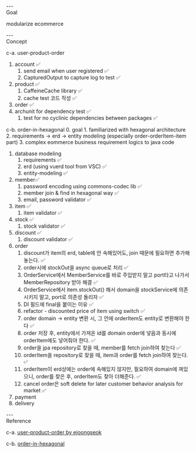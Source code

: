 ---\
Goal


modularize ecommerce




---\
Concept


c-a. user-product-order
1. account :white_check_mark:
	1. send email when user registered :white_check_mark:
	2. CapturedOutput to capture log to test :white_check_mark:
2. product :white_check_mark:
	1. CaffeineCache library :white_check_mark:
	2. cache test 코드 작성 :white_check_mark:
3. order :white_check_mark:
4. archunit for dependency test :white_check_mark:
	1. test for no cyclinic dependencies between packages :white_check_mark:


c-b. order-in-hexagonal
0. goal
	1. familiarized with hexagonal architecture
	2. requirements -> erd -> entity modeling (especially order-orderItem-item part)
	3. complex eommerce business requirement logics to java code
1. database modeling
	1. requirements :white_check_mark:
	2. erd (using vuerd tool from VSC) :white_check_mark:
	3. entity-modeling :white_check_mark:
2. member:white_check_mark:
	1. password encoding using commons-codec lib :white_check_mark:
	2. member join & find in hexagonal way :white_check_mark:
	3. email, password validator :white_check_mark:
3. item :white_check_mark:
	1. item validator :white_check_mark:
4. stock :white_check_mark:
	1. stock validator :white_check_mark:
5. discount :white_check_mark:
	1. discount validator :white_check_mark:
6. order
	1. discount가 item의 erd, table에 안 속해있어도, join 때문에 필요하면 추가해놓는다. :white_check_mark:
	2. order시에 stockOut을 async queue로 처리 :white_check_mark:
	3. OrderService에서 MemberService를 바로 주입받지 말고 port타고 나가서 MemberRepository 받아 해결 :white_check_mark:
	4. OrderService에서 item.stockOut() 해서 domain을 stockService에 의존시키지 말고, port로 의존성 돌리자 :white_check_mark:
	5. DI 필드에 final을 붙이는 이유 :white_check_mark:
	6. refactor - discounted price of item using switch :white_check_mark:
	7. order domain -> entity 변환 시, 그 안에 orderItem도 entity로 변환해야 한다 :white_check_mark:
	8. order 저장 후, entity에서 가져온 id를 domain order에 넣음과 동시에 orderItem에도 넣어줘야 한다. :white_check_mark:
	9. order을 jpa repository로 찾을 때, member를 fetch join하여 찾는다 :white_check_mark:
	10. orderItem을 repository로 찾을 때, item과 order를 fetch join하여 찾는다. :white_check_mark:
	11. orderItem이 erd상에는 order에 속해있지 않지만, 필요하여 domain에 껴있으니, order를 찾은 후, orderItem도 찾아 더해준다. :white_check_mark:
	12. cancel order은 soft delete for later customer behavior analysis for market :white_check_mark:
7. payment
8. delivery





---\
Reference


c-a. [user-product-order by ejoongseok](https://github.com/ejoongseok/app-kata)

c-b. [order-in-hexagonal](https://github.com/ejoongseok/order-in-hexagonal)
